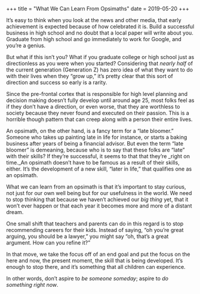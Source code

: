 +++
title = "What We Can Learn From Opsimaths"
date = 2019-05-20
+++

It’s easy to think when you look at the news and other media, that early achievement is expected because of how celebrated it is. Build a successful business in high school and no doubt that a local paper will write about you. Graduate from high school and go immediately to work for Google, and you’re a genius. 

But what if this isn’t you? What if you graduate college or high school just as directionless as you were when you started? Considering that _nearly half_ of the current generation (Generation Z) has zero idea of what they want to do with their lives when they “grow up,” it’s pretty clear that this sort of direction and success so early is a rarity.

Since the pre-frontal cortex that is responsible for high level planning and decision making doesn’t fully develop until around age 25, most folks feel as if they don’t have a direction, or even worse, that they are worthless to society because they never found and executed on their passion. This is a horrible though pattern that can creep along with a person their entire lives. 

An opsimath, on the other hand, is a fancy term for a “late bloomer.” Someone who takes up painting late in life for instance, or starts a baking business after years of being a financial advisor. But even the term “late bloomer” is demeaning, because who is to say that these folks are “late” with their skills? If they’re successful, it seems to that that they’re _right on time._An opsimath doesn’t have to be famous as a result of their skills, either. It’s the development of a new skill, “later in life,” that qualifies one as an opsimath.

What we can learn from an opsimath is that it’s important to stay curious, not just for our own well being but for our usefulness in the world. We need to stop thinking that because we haven’t achieved our _big thing_ yet, that it won’t ever happen or that each year it becomes more and more of a distant dream.

One small shift that teachers and parents can do in this regard is to stop recommending careers for their kids. Instead of saying, “oh you’re great arguing, you should be a lawyer,” you might say “oh, that’s a great argument. How can you refine it?”

In that move, we take the focus off of an end goal and put the focus on the here and now, the present moment, the skill that is being developed. It’s enough to stop there, and it’s something that all children can experience. 

In other words, don’t aspire to _be someone someday_; aspire to _do something right now_.